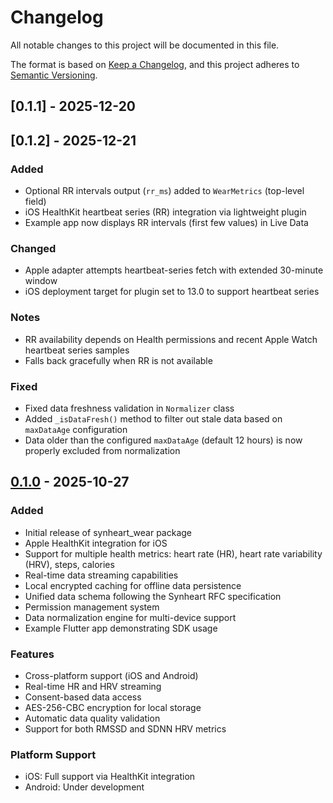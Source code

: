 # Changelog

All notable changes to this project will be documented in this file.

The format is based on [Keep a Changelog](https://keepachangelog.com/en/1.0.0/),
and this project adheres to [Semantic Versioning](https://semver.org/spec/v2.0.0.html).

## [0.1.1] - 2025-12-20
## [0.1.2] - 2025-12-21

### Added
- Optional RR intervals output (`rr_ms`) added to `WearMetrics` (top-level field)
- iOS HealthKit heartbeat series (RR) integration via lightweight plugin
- Example app now displays RR intervals (first few values) in Live Data

### Changed
- Apple adapter attempts heartbeat-series fetch with extended 30-minute window
- iOS deployment target for plugin set to 13.0 to support heartbeat series

### Notes
- RR availability depends on Health permissions and recent Apple Watch heartbeat series samples
- Falls back gracefully when RR is not available


### Fixed
- Fixed data freshness validation in `Normalizer` class
- Added `_isDataFresh()` method to filter out stale data based on `maxDataAge` configuration
- Data older than the configured `maxDataAge` (default 12 hours) is now properly excluded from normalization

## [0.1.0] - 2025-10-27

### Added
- Initial release of synheart_wear package
- Apple HealthKit integration for iOS
- Support for multiple health metrics: heart rate (HR), heart rate variability (HRV), steps, calories
- Real-time data streaming capabilities
- Local encrypted caching for offline data persistence
- Unified data schema following the Synheart RFC specification
- Permission management system
- Data normalization engine for multi-device support
- Example Flutter app demonstrating SDK usage

### Features
- Cross-platform support (iOS and Android)
- Real-time HR and HRV streaming
- Consent-based data access
- AES-256-CBC encryption for local storage
- Automatic data quality validation
- Support for both RMSSD and SDNN HRV metrics

### Platform Support
- iOS: Full support via HealthKit integration
- Android: Under development

[0.1.0]: https://github.com/synheart-ai/synheart_wear/releases/tag/v0.1.0

